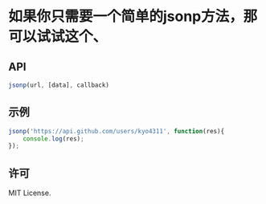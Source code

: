 # 如果你只需要一个简单的jsonp方法，那可以试试这个、

## API

```js
jsonp(url, [data], callback)
```

## 示例

```js
jsonp('https://api.github.com/users/kyo4311', function(res){
    console.log(res);
});
```

## 许可
MIT License.
